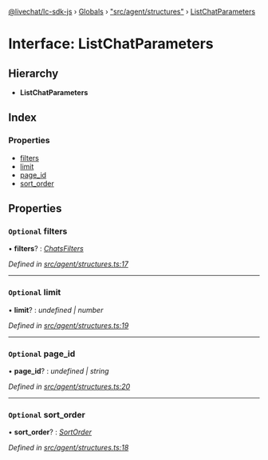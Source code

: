 [@livechat/lc-sdk-js](../README.md) › [Globals](../globals.md) › ["src/agent/structures"](../modules/_src_agent_structures_.md) › [ListChatParameters](_src_agent_structures_.listchatparameters.md)

# Interface: ListChatParameters

## Hierarchy

* **ListChatParameters**

## Index

### Properties

* [filters](_src_agent_structures_.listchatparameters.md#optional-filters)
* [limit](_src_agent_structures_.listchatparameters.md#optional-limit)
* [page_id](_src_agent_structures_.listchatparameters.md#optional-page_id)
* [sort_order](_src_agent_structures_.listchatparameters.md#optional-sort_order)

## Properties

### `Optional` filters

• **filters**? : *[ChatsFilters](_src_agent_structures_.chatsfilters.md)*

*Defined in [src/agent/structures.ts:17](https://github.com/livechat/lc-sdk-js/blob/e25bbbb/src/agent/structures.ts#L17)*

___

### `Optional` limit

• **limit**? : *undefined | number*

*Defined in [src/agent/structures.ts:19](https://github.com/livechat/lc-sdk-js/blob/e25bbbb/src/agent/structures.ts#L19)*

___

### `Optional` page_id

• **page_id**? : *undefined | string*

*Defined in [src/agent/structures.ts:20](https://github.com/livechat/lc-sdk-js/blob/e25bbbb/src/agent/structures.ts#L20)*

___

### `Optional` sort_order

• **sort_order**? : *[SortOrder](../enums/_src_objects_index_.sortorder.md)*

*Defined in [src/agent/structures.ts:18](https://github.com/livechat/lc-sdk-js/blob/e25bbbb/src/agent/structures.ts#L18)*
